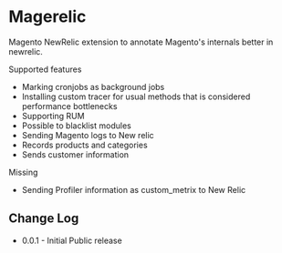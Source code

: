 Magerelic
=========

Magento NewRelic extension to annotate Magento's internals better in newrelic.

Supported features

* Marking cronjobs as background jobs
* Installing custom tracer for usual methods that is considered performance bottlenecks
* Supporting RUM
* Possible to blacklist modules
* Sending Magento logs to New relic
* Records products and categories
* Sends customer information


Missing

* Sending Profiler information as custom_metrix to New Relic


Change Log
----------
* 0.0.1 - Initial Public release
